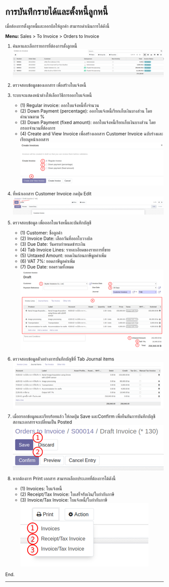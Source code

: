 # การบันทึกรายได้และตั้งหนี้ลูกหนี้

เมื่อต้องการตั้งลูกหนี้และออกบิลให้ลูกค้า สามารถดำเนินการได้ดังนี้

**Menu:** Sales > To Invoice > Orders to Invoice

1. ค้นหาและเลือกรายการที่ต้องการตั้งลูกหนี้
![](img/inv_1.png)

2. ตรวจสอบข้อมูลของเอกสาร เพื่อสร้างใบแจ้งหนี้ 

3. ระบบจะแสดงหน้าต่างให้เลือกวิธีการออกใบแจ้งหนี้
    * (1) Regular invoice: ออกใบแจ้งหนี้ทั้งจำนวน
    * (2) Down Payment (percentage): ออกใบแจ้งหนี้เรียกเก็บเงินบางส่วน โดยคำนวณตาม %
    * (3) Down Payment (fixed amount): ออกใบแจ้งหนี้เรียกเก็บเงินบางส่วน โดยกรอกจำนวนที่ต้องการ
    * (4) Create and View Invoice เพื่อสร้างเอกสาร Customer Invoice ฉบับร่างและเรียกดูหน้าเอกสาร
    ![](img/inv_2.png)

4. ที่หน้าเอกสาร Customer Invoice กดปุ่ม Edit 
![](img/inv_3.png)

5. ตรวจสอบข้อมูล เพื่อออกใบแจ้งหนี้และบันทึกบัญชี
    * (1) Customer: ชื่อลูกค้า
    * (2) Invoice Date: เลือกวันที่ออกใบวางบิล
    * (3) Due Date: วันครบกำหนดชำระเงิน
    * (4) Tab Invoice Lines: รายละเอียดของรายการที่ขาย
    * (5) Untaxed Amount: ยอดเงินก่อนภาษีมูลค่าเพิ่ม
    * (6) VAT 7%: ยอดภาษีมูลค่าเพิ่ม
    * (7) Due Date: ยอดรวมทั้งหมด
    ![](img/inv_4.png)

6. ตรวจสอบข้อมูลตัวอย่างการบันทึกบัญชีที่ Tab Journal items 
![](img/inv_5.png)

6. เมื่อกรอกข้อมูลและเรียบร้อยแล้ว ให้กดปุ่ม Save และConfirm เพื่อยืนยันการบันทึกบัญชี สถานะเอกสารจะเปลี่ยนเป็น Posted
![](img/inv_6.png)

7. หากต้องการ Print เอกสาร สามารถเลือกประเภทที่ต้องการได้ดังนี้
    * (1) Invoices: ใบแจ้งหนี้
    * (2) Receipt/Tax Invoice: ใบเสร็จรับเงิน/ใบกำกับภาษี
    * (3) Invoice/Tax Invoice: ใบแจ้งหนี้/ใบกำกับภาษี
    ![](img/inv_7.png)

End.

----------------------------------------------------------
